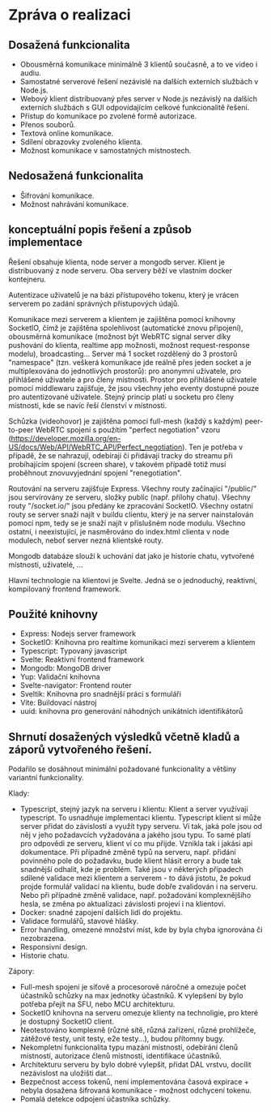 # Zpráva o realizaci

## Dosažená funkcionalita

- Obousměrná komunikace minimálně 3 klientů současně, a to ve video i audiu.
- Samostatné serverové řešení nezávislé na dalších externích službách v Node.js.
- Webový klient distribuovaný přes server v Node.js nezávislý na dalších externích službách s GUI odpovídajícím celkové funkcionalitě řešení.
- Přístup do komunikace po zvolené formě autorizace.
- Přenos souborů.
- Textová online komunikace.
- Sdílení obrazovky zvoleného klienta.
- Možnost komunikace v samostatných místnostech.

## Nedosažená funkcionalita

- Šifrování komunikace.
- Možnost nahrávání komunikace.

## konceptuální popis řešení a způsob implementace

Řešení obsahuje klienta, node server a mongodb server. Klient je distribuovaný z node serveru. Oba servery běží ve vlastním docker kontejneru. 

Autentizace uživatelů je na bázi přístupového tokenu, který je vrácen serverem po zadání správných přístupových údajů.

Komunikace mezi serverem a klientem je zajištěna pomocí knihovny SocketIO, čímž je zajištěna spolehlivost (automatické znovu připojení), obousměrná komunikace (možnost být WebRTC signal server díky pushování do klienta, realtime app možnosti, možnost request-response modelu), broadcasting... Server má 1 socket rozdělený do 3 prostorů "namespace" (tzn. veškerá komunikace jde reálně přes jeden socket a je multiplexována do jednotlivých prostorů): pro anonymní uživatele, pro přihlášené uživatele a pro členy místnosti. Prostor pro přihlášené uživatele pomocí middlewaru zajišťuje, že jsou všechny jeho eventy dostupné pouze pro autentizované uživatele. Stejný princip platí u socketu pro členy místnosti, kde se navíc řeší členství v místnosti.  

Schůzka (videohovor) je zajištěna pomocí full-mesh (každý s každým) peer-to-peer WebRTC spojení s použítím "perfect negotiation" vzoru (https://developer.mozilla.org/en-US/docs/Web/API/WebRTC_API/Perfect_negotiation). Ten je potřeba v případě, že se nahrazují, odebírají či přidávají tracky do streamu při probíhajícím spojení (screen share), v takovém případě totiž musí proběhnout znovuvyjednání spojení "renegotiation".

Routování na serveru zajišťuje Express. Všechny routy začínající "/public/" jsou servírovány ze serveru, složky public (např. přílohy chatu). Všechny routy "/socket.io/" jsou předány ke zpracování SocketIO. Všechny ostatní routy se server snaží najít v buildu clientu, který je na server nainstalován pomocí npm, tedy se je snaží najít v příslušném node modulu. Všechno ostatní, i neexistující, je nasměrováno do index.html clienta v node modulech, neboť server nezná klientské routy. 

Mongodb databáze slouží k uchování dat jako je historie chatu, vytvořené místnosti, uživatelé, ...

Hlavní technologie na klientovi je Svelte. Jedná se o jednoduchý, reaktivní, kompilovaný frontend framework.

## Použité knihovny

- Express: Nodejs server framework
- SocketIO: Knihovna pro realtime komunikaci mezi serverem a klientem
- Typescript: Typovaný javascript
- Svelte: Reaktivní frontend framework
- Mongodb: MongoDB driver
- Yup: Validační knihovna
- Svelte-navigator: Frontend router 
- Sveltik: Knihovna pro snadnější práci s formuláři
- Vite: Buildovací nástroj
- uuid: knihovna pro generování náhodných unikátních identifikátorů

## Shrnutí dosažených výsledků včetně kladů a záporů vytvořeného řešení.

Podařilo se dosáhnout minimální požadované funkcionality a většiny variantní funkcionality.

Klady:
- Typescript, stejný jazyk na serveru i klientu: Klient a server využívají typescript. To usnadňuje implementaci klientu. Typescript klient si může server přidat do závislostí a využít typy serveru. Ví tak, jaká pole jsou od něj v jeho požadavcích vyžadována a jakého jsou typu. To samé platí pro odpovědi ze serveru, klient ví co mu přijde. Vznikla tak i jakási api dokumentace. Při případné změně typů na serveru, např. přidání povinného pole do požadavku, bude klient hlásit errory a bude tak snadnější odhalit, kde je problém. Také jsou v některých případech sdílené validace mezi klientem a serverem - to dává jistotu, že pokud projde formulář validací na klientu, bude dobře zvalidován i na serveru. Nebo při případné změně validace, např. požadování komplexnějšího hesla, se změna po aktualizaci závislosti projeví i na klientovi.
- Docker: snadné zapojení dalších lidí do projektu. 
- Validace formulářů, stavové hlášky.
- Error handling, omezené množství míst, kde by byla chyba ignorována či nezobrazena.
- Responsivní design.
- Historie chatu.

Zápory:
- Full-mesh spojení je síťově a procesorově náročné a omezuje počet účastníků schůzky na max jednotky účastníků. K vylepšení by bylo potřeba přejít na SFU, nebo MCU architekturu.
- SocketIO knihovna na serveru omezuje klienty na technoligie, pro které je dostupný SocketIO client.
- Neotestováno komplexně (různé sítě, různá zařízení, různé prohlížeče, zátěžové testy, unit testy, e2e testy...), budou přítomny bugy.
- Nekompletní funkcionalita typu mazání místností, odebírání členů místností, autorizace členů místností, identifikace účastníků.
- Architekturu serveru by bylo dobré vylepšit, přidat DAL vrstvu, docílit nezávislost na uložišti dat...
- Bezpečnost access tokenů, není implementována časová expirace + nebyla dosažena šifrovaná komunikace - možnost odchycení tokenu.
- Pomalá detekce odpojení účastníka schůzky.